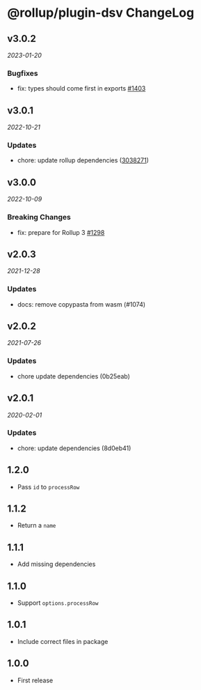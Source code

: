 # @rollup/plugin-dsv ChangeLog

## v3.0.2

_2023-01-20_

### Bugfixes

- fix: types should come first in exports [#1403](https://github.com/rollup/plugins/pull/1403)

## v3.0.1

_2022-10-21_

### Updates

- chore: update rollup dependencies ([3038271](https://github.com/rollup/plugins/commit/303827191ede6b2e4eade96c6968ed16a587683f))

## v3.0.0

_2022-10-09_

### Breaking Changes

- fix: prepare for Rollup 3 [#1298](https://github.com/rollup/plugins/pull/1298)

## v2.0.3

_2021-12-28_

### Updates

- docs: remove copypasta from wasm (#1074)

## v2.0.2

_2021-07-26_

### Updates

- chore update dependencies (0b25eab)

## v2.0.1

_2020-02-01_

### Updates

- chore: update dependencies (8d0eb41)

## 1.2.0

- Pass `id` to `processRow`

## 1.1.2

- Return a `name`

## 1.1.1

- Add missing dependencies

## 1.1.0

- Support `options.processRow`

## 1.0.1

- Include correct files in package

## 1.0.0

- First release
